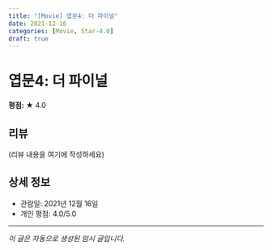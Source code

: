 ```yaml
---
title: "[Movie] 엽문4: 더 파이널"
date: 2021-12-16
categories: [Movie, Star-4.0]
draft: true
---
```


# 엽문4: 더 파이널

**평점:** ★ 4.0

## 리뷰

(리뷰 내용을 여기에 작성하세요)

## 상세 정보

- 관람일: 2021년 12월 16일
- 개인 평점: 4.0/5.0

---

*이 글은 자동으로 생성된 임시 글입니다.*

